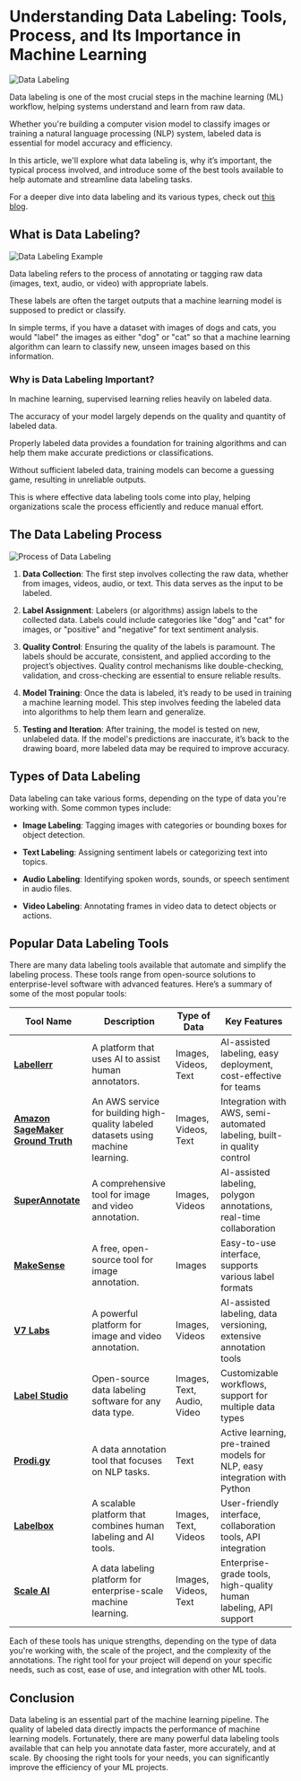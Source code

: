 # Understanding Data Labeling: Tools, Process, and Its Importance in Machine Learning
![Data Labeling](https://storage.googleapis.com/labellerr-cdn/image_labeling/top-10-image-labeling-tool/best_data_labeling_tools.webp)

Data labeling is one of the most crucial steps in the machine learning (ML) workflow, helping systems understand and learn from raw data. 

Whether you're building a computer vision model to classify images or training a natural language processing (NLP) system, labeled data is essential for model accuracy and efficiency. 

In this article, we'll explore what data labeling is, why it’s important, the typical process involved, and introduce some of the best tools available to help automate and streamline data labeling tasks.

For a deeper dive into data labeling and its various types, check out [this blog](https://www.labellerr.com/blog/what-is-data-labeling-its-uses-features-process-and-types/).

## What is Data Labeling?
![Data Labeling Example](https://mindy-support.com/wp-content/webp-express/webp-images/doc-root/wp-content/uploads/2022/09/benefits-of-data-labeling.png.webp)

Data labeling refers to the process of annotating or tagging raw data (images, text, audio, or video) with appropriate labels. 

These labels are often the target outputs that a machine learning model is supposed to predict or classify. 

In simple terms, if you have a dataset with images of dogs and cats, you would "label" the images as either "dog" or "cat" so that a machine learning algorithm can learn to classify new, unseen images based on this information.

### Why is Data Labeling Important?

In machine learning, supervised learning relies heavily on labeled data. 

The accuracy of your model largely depends on the quality and quantity of labeled data. 

Properly labeled data provides a foundation for training algorithms and can help them make accurate predictions or classifications.

Without sufficient labeled data, training models can become a guessing game, resulting in unreliable outputs. 

This is where effective data labeling tools come into play, helping organizations scale the process efficiently and reduce manual effort.

## The Data Labeling Process
![Process of Data Labeling](https://mindy-support.com/wp-content/webp-express/webp-images/doc-root/wp-content/uploads/2022/09/how-does-data-labeling-work_.jpg.webp)

1. **Data Collection**: The first step involves collecting the raw data, whether from images, videos, audio, or text. This data serves as the input to be labeled.
   
2. **Label Assignment**: Labelers (or algorithms) assign labels to the collected data. Labels could include categories like "dog" and "cat" for images, or "positive" and "negative" for text sentiment analysis.
   
3. **Quality Control**: Ensuring the quality of the labels is paramount. The labels should be accurate, consistent, and applied according to the project’s objectives. Quality control mechanisms like double-checking, validation, and cross-checking are essential to ensure reliable results.
   
4. **Model Training**: Once the data is labeled, it’s ready to be used in training a machine learning model. This step involves feeding the labeled data into algorithms to help them learn and generalize.
   
5. **Testing and Iteration**: After training, the model is tested on new, unlabeled data. If the model's predictions are inaccurate, it’s back to the drawing board, more labeled data may be required to improve accuracy.

## Types of Data Labeling

Data labeling can take various forms, depending on the type of data you're working with. Some common types include:

- **Image Labeling**: Tagging images with categories or bounding boxes for object detection.

- **Text Labeling**: Assigning sentiment labels or categorizing text into topics.

- **Audio Labeling**: Identifying spoken words, sounds, or speech sentiment in audio files.

- **Video Labeling**: Annotating frames in video data to detect objects or actions.

## Popular Data Labeling Tools

There are many data labeling tools available that automate and simplify the labeling process. These tools range from open-source solutions to enterprise-level software with advanced features. Here’s a summary of some of the most popular tools:

| Tool Name               | Description                                                  | Type of Data         | Key Features                                          |
|-------------------------|--------------------------------------------------------------|----------------------|-------------------------------------------------------|
| [**Labellerr**](https://www.labellerr.com/)           | A platform that uses AI to assist human annotators. | Images, Videos, Text | AI-assisted labeling, easy deployment, cost-effective for teams |
| [**Amazon SageMaker Ground Truth**](https://aws.amazon.com/sagemaker/ground-truth/) | An AWS service for building high-quality labeled datasets using machine learning. | Images, Videos, Text | Integration with AWS, semi-automated labeling, built-in quality control |
| [**SuperAnnotate**](https://www.superannotate.com/)       | A comprehensive tool for image and video annotation.         | Images, Videos       | AI-assisted labeling, polygon annotations, real-time collaboration |
| [**MakeSense**](https://www.makesense.ai/)           | A free, open-source tool for image annotation.               | Images               | Easy-to-use interface, supports various label formats |
| [**V7 Labs**](https://www.v7labs.com/)             | A powerful platform for image and video annotation.          | Images, Videos       | AI-assisted labeling, data versioning, extensive annotation tools |
| [**Label Studio**](https://labelstud.io/)        | Open-source data labeling software for any data type.        | Images, Text, Audio, Video | Customizable workflows, support for multiple data types |
| [**Prodi.gy**](https://prodi.gy/)            | A data annotation tool that focuses on NLP tasks.            | Text                 | Active learning, pre-trained models for NLP, easy integration with Python |
| [**Labelbox**](https://www.labelbox.com/)            | A scalable platform that combines human labeling and AI tools.          | Images, Text, Videos         | User-friendly interface, collaboration tools, API integration |
| [**Scale AI**](https://scale.com/)            | A data labeling platform for enterprise-scale machine learning. | Images, Videos, Text | Enterprise-grade tools, high-quality human labeling, API support |

Each of these tools has unique strengths, depending on the type of data you're working with, the scale of the project, and the complexity of the annotations. The right tool for your project will depend on your specific needs, such as cost, ease of use, and integration with other ML tools.

## Conclusion

Data labeling is an essential part of the machine learning pipeline. The quality of labeled data directly impacts the performance of machine learning models. Fortunately, there are many powerful data labeling tools available that can help you annotate data faster, more accurately, and at scale. By choosing the right tools for your needs, you can significantly improve the efficiency of your ML projects.
